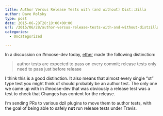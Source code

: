 ```yaml
---
title: Author Versus Release Tests with (and without) Dist::Zilla
author: Dave Rolsky
type: post
date: 2015-06-28T20:10:00+00:00
url: /2015/06/28/author-versus-release-tests-with-and-without-distzilla/
categories:
  - Uncategorized

---
```

In a discussion on #moose-dev today, [ether][1] made the following distinction:

> author tests are expected to pass on every commit; release tests only need to pass just before release

I think this is a good distinction. It also means that almost every single &#8220;xt&#8221; type test you might think of should probably be an author test. The only one we came up with in #moose-dev that was obviously a release test was a test to check that Changes has content for the release.

I&#8217;m sending PRs to various dzil plugins to move them to author tests, with the goal of being able to safely **not** run release tests under Travis.

 [1]: https://metacpan.org/author/ETHER